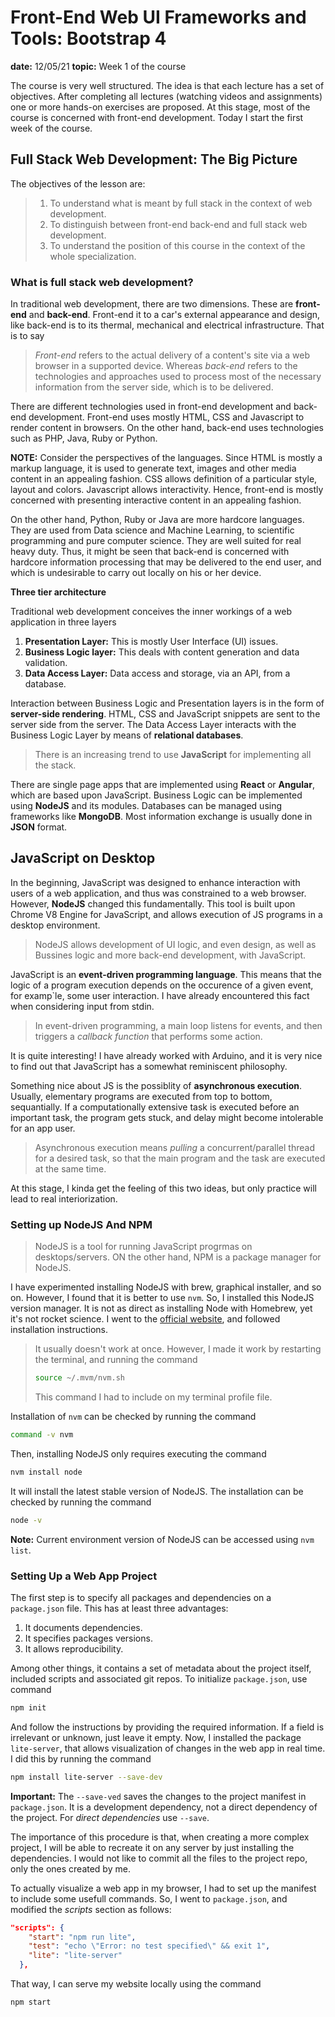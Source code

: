 # Front-End Web UI Frameworks and Tools: Bootstrap 4

**date:** 12/05/21
**topic:** Week 1 of the course

The course is very well structured. The idea is that each lecture has a set of objectives. After completing all lectures (watching videos and assignments) one or more hands-on exercises are proposed. At this stage, most of the course is concerned with front-end development. Today I start the first week of the course.

## Full Stack Web Development: The Big Picture

The objectives of the lesson are:

>1. To understand what is meant by full stack in the context of web development.
>1. To distinguish between front-end back-end and full stack web development.
>1. To understand the position of this course in the context of the whole specialization.

### What is full stack web development?

In traditional web development, there are two dimensions. These are **front-end** and **back-end**. Front-end it to a car's external appearance and design, like back-end is to its thermal, mechanical and electrical infrastructure. That is to say

> *Front-end* refers to the actual delivery of a content's site via a web browser in a supported device. Whereas *back-end* refers to the technologies and approaches used to process most of the necessary information from the server side, which is to be delivered.

There are different technologies used in front-end development and back-end development. Front-end uses mostly HTML, CSS and Javascript to render content in browsers. On the other hand, back-end uses technologies such as PHP, Java, Ruby or Python.

**NOTE:** Consider the perspectives of the languages. Since HTML is mostly a markup language, it is used to generate text, images and other media content in an appealing fashion. CSS allows definition of a particular style, layout and colors. Javascript allows interactivity. Hence, front-end is mostly concerned with presenting interactive content in an appealing fashion.

On the other hand, Python, Ruby or Java are more hardcore languages. They are used from Data science and Machine Learning, to scientific programming and pure computer science. They are well suited for real heavy duty. Thus, it might be seen that back-end is concerned with hardcore information processing that may be delivered to the end user, and which is undesirable to carry out locally on his or her device.

**Three tier architecture**

Traditional web development conceives the inner workings of a web application in three layers

1. **Presentation Layer:** This is mostly User Interface (UI) issues.
1. **Business Logic layer:** This deals with content generation and data validation.
1. **Data Access Layer:** Data access and storage, via an API, from a database.

Interaction between Business Logic and Presentation layers is in the form of **server-side rendering**. HTML, CSS and JavaScript snippets are sent to the server side from the server. The Data Access Layer interacts with the Business Logic Layer by means of **relational databases**.

> There is an increasing trend to use **JavaScript** for implementing all the stack.

There are single page apps that are implemented using **React** or **Angular**, which are based upon JavaScript. Business Logic can be implemented using **NodeJS** and its modules. Databases can be managed using frameworks like **MongoDB**. Most information exchange is usually done in **JSON** format.

## JavaScript on Desktop

In the beginning, JavaScript was designed to enhance interaction with users of a web application, and thus was constrained to a web browser. However, **NodeJS** changed this fundamentally. This tool is built upon Chrome V8 Engine for JavaScript, and allows execution of JS programs in a desktop environment.

> NodeJS allows development of UI logic, and even design, as well as Bussines logic and more back-end development, with JavaScript.

JavaScript is an **event-driven programming language**. This means that the logic of a program execution depends on the occurence of a given event, for examp`le, some user interaction. I have already encountered this fact when considering input from stdin. 

> In event-driven programming, a main loop listens for events, and then triggers a *callback function* that performs some action.

It is quite interesting! I have already worked with Arduino, and it is very nice to find out that JavaScript has a somewhat reminiscent philosophy. 

Something nice about JS is the possiblity of **asynchronous execution**. Usually, elementary programs are executed from top to bottom, sequantially. If a computationally extensive task is executed before an important task, the program gets stuck, and delay might become intolerable for an app user.

> Asynchronous execution means *pulling* a concurrent/parallel thread for a desired task, so that the main program and the task are executed at the same time.

At this stage, I kinda get the feeling of this two ideas, but only practice will lead to real interiorization.

### Setting up NodeJS And NPM

> NodeJS is a tool for running JavaScript progrmas on desktops/servers. ON the other hand, NPM is a package manager for NodeJS.

I have experimented installing NodeJS with brew, graphical installer, and so on. However, I found that it is better to use ```nvm```. So, I installed this NodeJS version manager. It is not as direct as installing Node with Homebrew, yet it's not rocket science. I went to the [official website](https://github.com/nvm-sh/nvm#about), and followed installation instructions.

> It usually doesn't work at once. However, I made it work by restarting the terminal, and running the command
>```bash
> source ~/.mvm/nvm.sh
>```
> This command I had to include on my terminal profile file.

Installation of ```nvm``` can be checked by running the command
```bash
command -v nvm
```

Then, installing NodeJS only requires executing the command

```bash
nvm install node
```

It will install the latest stable version of NodeJS. The installation can be checked by running the command

```bash
node -v
```

**Note:** Current environment version of NodeJS can be accessed using ```nvm list```.

### Setting Up a Web App Project

The first step is to specify all packages and dependencies on a ```package.json``` file. This has at least three advantages:

1. It documents dependencies.
1. It specifies packages versions.
1. It allows reproducibility.

Among other things, it contains a set of metadata about the project itself, included scripts and associated git repos. To initialize ```package.json```, use command

```bash
npm init
```

And follow the instructions by providing the required information. If a field is irrelevant or unknown, just leave it empty. Now, I installed the package ```lite-server```, that allows visualization of changes in the web app in real time. I did this by running the command

```bash
npm install lite-server --save-dev
```

**Important:** The ```--save-ved``` saves the changes to the project manifest in ```package.json```. It is a development dependency, not a direct dependency of the project. For *direct dependencies* use ```--save```.

The importance of this procedure is that, when creating a more complex project, I will be able to recreate it on any server by just installing the dependencies. I would not like to commit all the files to the project repo, only the ones created by me.

To actually visualize a web app in my browser, I had to set up the manifest to include some usefull commands. So, I went to ```package.json```, and modified the *scripts* section as follows:

```json
"scripts": {
    "start": "npm run lite",
    "test": "echo \"Error: no test specified\" && exit 1",
    "lite": "lite-server"
  },
```

That way, I can serve my website locally using the command

```bash
npm start
```

